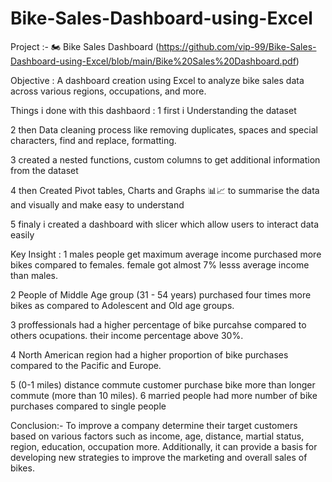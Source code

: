# Bike-Sales-Dashboard-using-Excel





Project :- 🏍️ Bike Sales Dashboard (https://github.com/vip-99/Bike-Sales-Dashboard-using-Excel/blob/main/Bike%20Sales%20Dashboard.pdf)




Objective :
 A dashboard creation using Excel to analyze bike sales data across various regions, occupations, and more.


Things i done with this dashbaord :
 1 first i Understanding the dataset 
 
 2 then Data cleaning process like removing duplicates, spaces and special characters, find and replace, formatting.
 
 3 created a  nested functions, custom columns to get additional information from the dataset
 
 4 then  Created Pivot tables, Charts and Graphs 📊📈 to summarise the data and visually and make easy to understand
 
5 finaly i created a dashboard with slicer which allow users to interact  data easily



Key Insight :
 1 males people get maximum average income purchased more bikes compared to females. female got almost 7% lesss average income than males.
 
 2 People of Middle Age group (31 - 54 years) purchased four times more bikes as compared to Adolescent and Old age groups.
 
 3 proffessionals had a higher percentage of bike purcahse compared to others ocupations. their income percentage above 30%.
 
 4 North American region had a higher proportion of bike purchases compared to the Pacific and Europe.
 
 5 (0-1 miles) distance commute customer purchase  bike more than longer commute (more than 10 miles).
 6 married people had more number of bike purchases compared to single people




Conclusion:-
To improve a company determine their target customers based on various factors such as income, age, distance, martial status, 
region, education, occupation  more. Additionally, it can provide a basis for developing new strategies to improve the marketing and overall sales of bikes.
